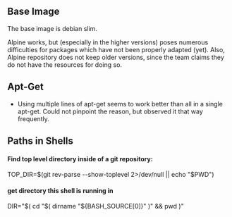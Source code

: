 

## Base Image

The base image is debian slim.

Alpine works, but (especially in the higher versions) poses numerous difficulties for
packages which have not been properly adapted (yet). Also, Alpine repository does not
keep older versions, since the team claims they do not have the resources for doing so.


## Apt-Get
* Using multiple lines of apt-get seems to work better than all in a single apt-get. Could not pinpoint the
reason, but observed it that way frequently.

## Paths in Shells

#### Find top level directory inside of a git repository:
TOP_DIR=$(git rev-parse --show-toplevel 2>/dev/null || echo "$PWD")

#### get directory this shell is running in
DIR="$( cd "$( dirname "${BASH_SOURCE[0]}" )" && pwd )"

